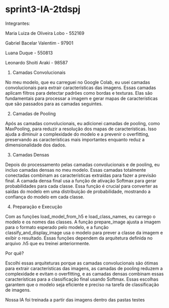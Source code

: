 # sprint3-IA-2tdspj

Integrantes:

Maria Luiza de Oliveira Lobo - 552169

Gabriel Bacelar Valentim - 97901

Luana Duque - 550813

Leonardo Shoiti Araki - 98587

1. Camadas Convolucionais
   
No meu modelo, que eu carreguei no Google Colab, eu usei camadas convolucionais para extrair características das imagens. Essas camadas aplicam filtros para detectar padrões como bordas e texturas. Elas são fundamentais para processar a imagem e gerar mapas de características que são passados para as camadas seguintes.

2. Camadas de Pooling
   
Após as camadas convolucionais, eu adicionei camadas de pooling, como MaxPooling, para reduzir a resolução dos mapas de características. Isso ajuda a diminuir a complexidade do modelo e a prevenir o overfitting, preservando as características mais importantes enquanto reduz a dimensionalidade dos dados.

3. Camadas Densas
   
Depois do processamento pelas camadas convolucionais e de pooling, eu incluo camadas densas no meu modelo. Essas camadas totalmente conectadas combinam as características extraídas para fazer a previsão final. A camada densa final usa a função de ativação Softmax para gerar probabilidades para cada classe. Essa função é crucial para converter as saídas do modelo em uma distribuição de probabilidade, mostrando a confiança do modelo em cada classe.

4. Preparação e Execução
   
Com as funções load_model_from_h5 e load_class_names, eu carrego o modelo e os nomes das classes. A função prepare_image ajusta a imagem para o formato esperado pelo modelo, e a função classify_and_display_image usa o modelo para prever a classe da imagem e exibir o resultado. Essas funções dependem da arquitetura definida no arquivo .h5 que eu treinei anteriormente.

Por quê?

Escolhi essas arquiteturas porque as camadas convolucionais são ótimas para extrair características das imagens, as camadas de pooling reduzem a complexidade e evitam o overfitting, e as camadas densas combinam essas características para a classificação final usando Softmax. Essas escolhas garantem que o modelo seja eficiente e preciso na tarefa de classificação de imagens.

Nossa IA foi treinada a partir das imagens dentro das pastas testes
